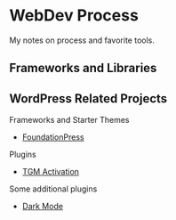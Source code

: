 # WebDev Process
My notes on process and favorite tools.

## Frameworks and Libraries




## WordPress Related Projects

Frameworks and Starter Themes

* [FoundationPress](https://github.com/olefredrik/FoundationPress)


Plugins

* [TGM Activation](http://tgmpluginactivation.com/)




Some additional plugins

* [Dark Mode](https://wordpress.org/plugins/dark-mode/)
